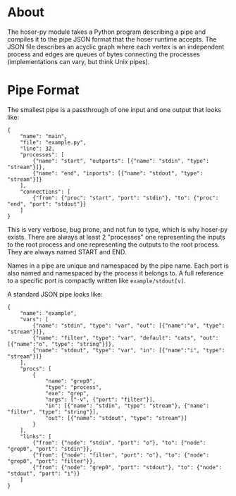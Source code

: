 # About

The hoser-py module takes a Python program describing a pipe and compiles it to the pipe JSON format that the hoser runtime accepts. The JSON file describes an acyclic graph where each vertex is an independent process and edges are queues of bytes connecting the processes (implementations can vary, but think Unix pipes).

# Pipe Format
The smallest pipe is a passthrough of one input and one output that looks like:

```
{
    "name": "main",
    "file": "example.py",
    "line": 32,
    "processes": [
        {"name": "start", "outports": [{"name": "stdin", "type": "stream"}]},
        {"name": "end", "inports": [{"name": "stdout", "type": "stream"}]}
    ],
    "connections": [
        {"from": {"proc": "start", "port": "stdin"}, "to": {"proc": "end", "port": "stdout"}}
    ]
}
```

This is very verbose, bug prone, and not fun to type, which is why hoser-py exists. There are always at least 2 "processes" one
representing the inputs to the root process and one representing the outputs to the root process. They are always named START and END.

Names in a pipe are unique and namespaced by the pipe name. Each port is also named and namespaced by the process it belongs to.
A full reference to a specific port is compactly written like `example/stdout[v]`.

A standard JSON pipe looks like:

```
{
    "name": "example",
    "vars": [
        {"name": "stdin", "type": "var", "out": [{"name":"o", "type": "stream"}]},
        {"name": "filter", "type": "var", "default": "cats", "out": [{"name":"o", "type": "string"}]},
        {"name": "stdout", "type": "var", "in": [{"name":"i", "type": "stream"}]}
    ],
    "procs": [
        {
            "name": "grep0",
            "type": "process",
            "exe": "grep",
            "args": ["-v", {"port": "filter"}],
            "in": [{"name": "stdin", "type": "stream"}, {"name": "filter", "type": "string"}],
            "out": [{"name": "stdout", "type": "stream"}]
        }
    ],
    "links": [
        {"from": {"node": "stdin", "port": "o"}, "to": {"node": "grep0", "port": "stdin"}},
        {"from": {"node": "filter", "port": "o"}, "to": {"node": "grep0", "port": "filter"}},
        {"from": {"node": "grep0", "port": "stdout"}, "to": {"node": "stdout", "port": "i"}}
    ]
}
```
